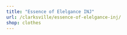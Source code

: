 ```yaml
---
title: "Essence of Elelgance INJ"
url: /clarksville/essence-of-elelgance-inj/
shop: clothes
---
```

